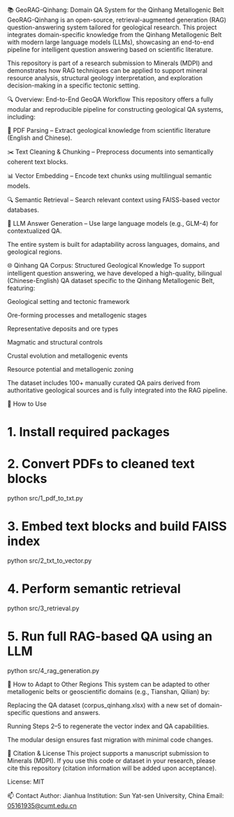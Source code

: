 📚 GeoRAG-Qinhang: Domain QA System for the Qinhang Metallogenic Belt
GeoRAG-Qinhang is an open-source, retrieval-augmented generation (RAG) question-answering system tailored for geological research. This project integrates domain-specific knowledge from the Qinhang Metallogenic Belt with modern large language models (LLMs), showcasing an end-to-end pipeline for intelligent question answering based on scientific literature.

This repository is part of a research submission to Minerals (MDPI) and demonstrates how RAG techniques can be applied to support mineral resource analysis, structural geology interpretation, and exploration decision-making in a specific tectonic setting.

🔍 Overview: End-to-End GeoQA Workflow
This repository offers a fully modular and reproducible pipeline for constructing geological QA systems, including:

📄 PDF Parsing – Extract geological knowledge from scientific literature (English and Chinese).

✂️ Text Cleaning & Chunking – Preprocess documents into semantically coherent text blocks.

📊 Vector Embedding – Encode text chunks using multilingual semantic models.

🔍 Semantic Retrieval – Search relevant context using FAISS-based vector databases.

🤖 LLM Answer Generation – Use large language models (e.g., GLM-4) for contextualized QA.

The entire system is built for adaptability across languages, domains, and geological regions.

🌐 Qinhang QA Corpus: Structured Geological Knowledge
To support intelligent question answering, we have developed a high-quality, bilingual (Chinese-English) QA dataset specific to the Qinhang Metallogenic Belt, featuring:

Geological setting and tectonic framework

Ore-forming processes and metallogenic stages

Representative deposits and ore types

Magmatic and structural controls

Crustal evolution and metallogenic events

Resource potential and metallogenic zoning

The dataset includes 100+ manually curated QA pairs derived from authoritative geological sources and is fully integrated into the RAG pipeline.

🚀 How to Use

# 1. Install required packages

# 2. Convert PDFs to cleaned text blocks
python src/1_pdf_to_txt.py

# 3. Embed text blocks and build FAISS index
python src/2_txt_to_vector.py

# 4. Perform semantic retrieval
python src/3_retrieval.py

# 5. Run full RAG-based QA using an LLM
python src/4_rag_generation.py


🔁 How to Adapt to Other Regions
This system can be adapted to other metallogenic belts or geoscientific domains (e.g., Tianshan, Qilian) by:

Replacing the QA dataset (corpus_qinhang.xlsx) with a new set of domain-specific questions and answers.

Running Steps 2–5 to regenerate the vector index and QA capabilities.

The modular design ensures fast migration with minimal code changes.

📜 Citation & License
This project supports a manuscript submission to Minerals (MDPI).
If you use this code or dataset in your research, please cite this repository (citation information will be added upon acceptance).

License: MIT

📫 Contact
Author: Jianhua
Institution: Sun Yat-sen University, China
Email: 05161935@cumt.edu.cn

